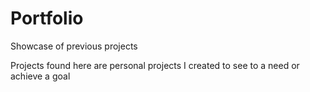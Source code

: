 # Portfolio
Showcase of previous projects

Projects found here are personal projects I created to see to a need or achieve a goal

